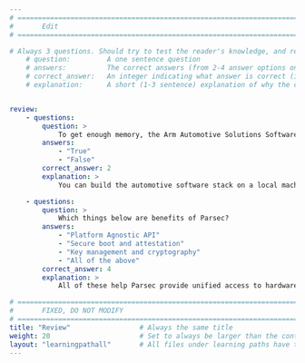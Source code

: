 ```yaml
---
# ================================================================================
#       Edit
# ================================================================================

# Always 3 questions. Should try to test the reader's knowledge, and reinforce the key points you want them to remember.
    # question:         A one sentence question
    # answers:          The correct answers (from 2-4 answer options only). Should be surrounded by quotes.
    # correct_answer:   An integer indicating what answer is correct (index starts from 0)
    # explanation:      A short (1-3 sentence) explanation of why the correct answer is correct. Can add additional context if desired


review:
    - questions:
        question: >
            To get enough memory, the Arm Automotive Solutions Software Reference Stack must be built on an Arm cloud instance.
        answers:
            - "True"
            - "False"
        correct_answer: 2               
        explanation: >
            You can build the automotive software stack on a local machine using the System76 Thelio Astra Linux desktop.

    - questions:
        question: >
            Which things below are benefits of Parsec?
        answers:
            - "Platform Agnostic API"
            - "Secure boot and attestation"
            - "Key management and cryptography"
            - "All of the above"
        correct_answer: 4                     
        explanation: >
            All of these help Parsec provide unified access to hardware security.

# ================================================================================
#       FIXED, DO NOT MODIFY
# ================================================================================
title: "Review"                 # Always the same title
weight: 20                      # Set to always be larger than the content in this path
layout: "learningpathall"       # All files under learning paths have this same wrapper
---
```

